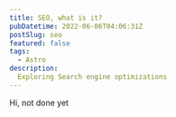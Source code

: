 ```yaml
---
title: SEO, what is it?
pubDatetime: 2022-06-06T04:06:31Z
postSlug: seo
featured: false
tags:
  - Astro
description:
  Exploring Search engine optimizations
---
```


Hi, not done yet